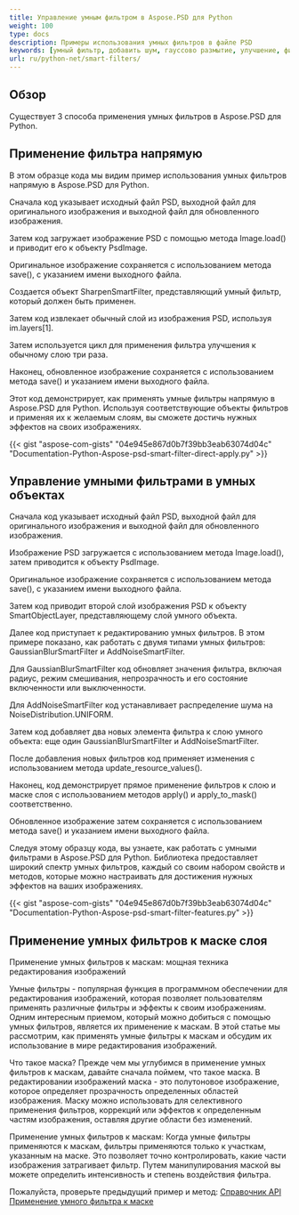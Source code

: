 ```yaml
---
title: Управление умным фильтром в Aspose.PSD для Python
weight: 100
type: docs
description: Примеры использования умных фильтров в файле PSD
keywords: [умный фильтр, добавить шум, гауссово размытие, улучшение, фильтр, фильтр PSD, API PSD, python, образец кода]
url: ru/python-net/smart-filters/
---
```


## **Обзор**

Существует 3 способа применения умных фильтров в Aspose.PSD для Python.

## **Применение фильтра напрямую**

В этом образце кода мы видим пример использования умных фильтров напрямую в Aspose.PSD для Python.

Сначала код указывает исходный файл PSD, выходной файл для оригинального изображения и выходной файл для обновленного изображения.

Затем код загружает изображение PSD с помощью метода Image.load() и приводит его к объекту PsdImage.

Оригинальное изображение сохраняется с использованием метода save(), с указанием имени выходного файла.

Создается объект SharpenSmartFilter, представляющий умный фильтр, который должен быть применен.

Затем код извлекает обычный слой из изображения PSD, используя im.layers[1].

Затем используется цикл для применения фильтра улучшения к обычному слою три раза.

Наконец, обновленное изображение сохраняется с использованием метода save() и указанием имени выходного файла.

Этот код демонстрирует, как применять умные фильтры напрямую в Aspose.PSD для Python. Используя соответствующие объекты фильтров и применяя их к желаемым слоям, вы сможете достичь нужных эффектов на своих изображениях.

{{< gist "aspose-com-gists" "04e945e867d0b7f39bb3eab63074d04c" "Documentation-Python-Aspose-psd-smart-filter-direct-apply.py" >}}

## **Управление умными фильтрами в умных объектах**

Сначала код указывает исходный файл PSD, выходной файл для оригинального изображения и выходной файл для обновленного изображения.

Изображение PSD загружается с использованием метода Image.load(), затем приводится к объекту PsdImage.

Оригинальное изображение сохраняется с использованием метода save(), с указанием имени выходного файла.

Затем код приводит второй слой изображения PSD к объекту SmartObjectLayer, представляющему слой умного объекта.

Далее код приступает к редактированию умных фильтров. В этом примере показано, как работать с двумя типами умных фильтров: GaussianBlurSmartFilter и AddNoiseSmartFilter.

Для GaussianBlurSmartFilter код обновляет значения фильтра, включая радиус, режим смешивания, непрозрачность и его состояние включенности или выключенности.

Для AddNoiseSmartFilter код устанавливает распределение шума на NoiseDistribution.UNIFORM.

Затем код добавляет два новых элемента фильтра к слою умного объекта: еще один GaussianBlurSmartFilter и AddNoiseSmartFilter.

После добавления новых фильтров код применяет изменения с использованием метода update_resource_values().

Наконец, код демонстрирует прямое применение фильтров к слою и маске слоя с использованием методов apply() и apply_to_mask() соответственно.

Обновленное изображение затем сохраняется с использованием метода save() и указанием имени выходного файла.

Следуя этому образцу кода, вы узнаете, как работать с умными фильтрами в Aspose.PSD для Python. Библиотека предоставляет широкий спектр умных фильтров, каждый со своим набором свойств и методов, которые можно настраивать для достижения нужных эффектов на ваших изображениях.

{{< gist "aspose-com-gists" "04e945e867d0b7f39bb3eab63074d04c" "Documentation-Python-Aspose-psd-smart-filter-features.py" >}}

## **Применение умных фильтров к маске слоя**

Применение умных фильтров к маскам: мощная техника редактирования изображений

Умные фильтры - популярная функция в программном обеспечении для редактирования изображений, которая позволяет пользователям применять различные фильтры и эффекты к своим изображениям. Одним интересным приемом, который можно добиться с помощью умных фильтров, является их применение к маскам. В этой статье мы рассмотрим, как применять умные фильтры к маскам и обсудим их использование в мире редактирования изображений.

Что такое маска? Прежде чем мы углубимся в применение умных фильтров к маскам, давайте сначала поймем, что такое маска. В редактировании изображений маска - это полутоновое изображение, которое определяет прозрачность определенных областей изображения. Маску можно использовать для селективного применения фильтров, коррекций или эффектов к определенным частям изображения, оставляя другие области без изменений.

Применение умных фильтров к маскам: Когда умные фильтры применяются к маскам, фильтры применяются только к участкам, указанным на маске. Это позволяет точно контролировать, какие части изображения затрагивает фильтр. Путем манипулирования маской вы можете определить интенсивность и степень воздействия фильтра.

Пожалуйста, проверьте предыдущий пример и метод: [Справочник API Применение умного фильтра к маске](https://reference.aspose.com/psd/python-net/aspose.psd.fileformats.psd.layers.smartfilters/smartfilter/#apply_to_mask_layer_with_mask_2)

